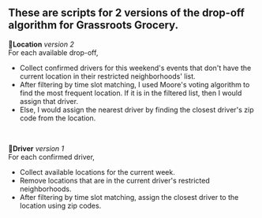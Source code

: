 ## These are scripts for 2 versions of the drop-off algorithm for Grassroots Grocery.<br>
**📍Location** _version 2_<br>
For each available drop-off, 
- Collect confirmed drivers for this weekend's events that don't have the current location in their restricted neighborhoods' list. 
- After filtering by time slot matching, I used Moore's voting algorithm to find the most frequent location. If it is in the filtered list, then I would assign that driver. 
- Else, I would assign the nearest driver by finding the closest driver's zip code from the location.
<br>

**🚗Driver** _version 1_<br>
For each confirmed driver,
- Collect available locations for the current week.
- Remove locations that are in the current driver's restricted neighborhoods. 
- After filtering by time slot matching, assign the closest driver to the location using zip codes.
